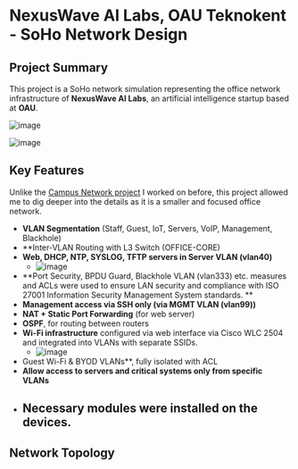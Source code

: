 # NexusWave AI Labs, OAU Teknokent - SoHo Network Design

## Project Summary

This project is a SoHo network simulation representing the office network infrastructure of **NexusWave AI Labs**, an artificial intelligence startup based at **OAU**.

![image](https://github.com/user-attachments/assets/839c2fa9-c521-4eea-979b-41bbb427a2f7)

![image](https://github.com/user-attachments/assets/e799d939-6d15-465c-a988-d8633c74c60f)

## Key Features

Unlike the [Campus Network project](https://github.com/onurakay/oau-campus-network) I worked on before, this project allowed me to dig deeper into the details as it is a smaller and focused office network.

- **VLAN Segmentation** (Staff, Guest, IoT, Servers, VoIP, Management, Blackhole)
- **Inter-VLAN Routing with L3 Switch (OFFICE-CORE) 
- **Web, DHCP, NTP, SYSLOG, TFTP servers in Server VLAN (vlan40)**
  - ![image](https://github.com/user-attachments/assets/1b737c43-283d-4b94-8bb3-689986afa25e)
- **Port Security, BPDU Guard, Blackhole VLAN (vlan333) etc. measures and ACLs were used to ensure LAN security and compliance with ISO 27001 Information Security Management System standards. ** 
- **Management access via SSH only (via MGMT VLAN (vlan99))** 
- **NAT + Static Port Forwarding** (for web server) 
- **OSPF**, for routing between routers
- **Wi-Fi infrastructure** configured via web interface via Cisco WLC 2504 and integrated into VLANs with separate SSIDs.
  - ![image](https://github.com/user-attachments/assets/92991a16-6e6e-4540-acf5-7eb6220a3c1d)
- Guest Wi-Fi & BYOD VLANs**, fully isolated with ACL 
- **Allow access to servers and critical systems only from specific VLANs** 
- Necessary modules were installed on the devices.
  - 

## Network Topology

